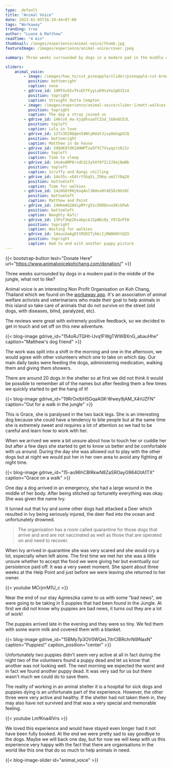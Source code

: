 ```yaml
---
type: _default
title: "Animal Voice"
date: 2023-01-05T16:19:44+07:00
tags: "Workaway"
tranding: true
author: "Luana & Matthew"
readTime: "4 min"
thumbnail: /images/experience/animal-voice/thumb.jpg
featureImage: /images/experience/animal-voice/cover.jpeg

summary: Three weeks surrounded by dogs in a modern pad in the middle of the jungle, what not to like? 

sliders:
    animal_voice:
        - image: /images/how_to/cut_pineapple/slider/pineapple-cut-brown-spots-2.jpg
          position: bottomright
          caption: none
        - gdrive_id: 19MfXvG5vTkiEFfFyyLeD9taYe2pD3Zz4
          position: topright
          caption: Straight Outta Compton
        - image: /images/experience/animal-voice/slider-1/matt-walkies.jpg
          position: topright
          caption: The day a stray joined us
        - gdrive_id: 14ktvX_4a-XjqdhsuaTCISd_1G8nQCDJL
          position: topleft
          caption: Lulu in love
        - gdrive_id: 12fx3EZ4Qqmn54NtyHUot3juyUmSqpOJQ
          position: bottomright
          caption: Matthew in da house
        - gdrive_id: 19QdK97dK2dHWPTzw5fYC7Vsyqzrz0JJz
          position: topleft
          caption: Time to sleep
        - gdrive_id: 14sAoAMP6rxdCd13y5XY8fZi2J9aj8wNb
          position: topleft
          caption: Scruffy and Kangi chilling
        - gdrive_id: 14n35c-xEAtrt5Gq5i_Z96q-um1lY8q28
          position: bottomleft
          caption: Time for walkies
        - gdrive_id: 14z8G6tRHj6oqAnl36Hnx0t4ESDz9GtOC
          position: bottomleft
          caption: Matthew and Point
        - gdrive_id: 14HkmAG20dipMYrg51vIKRDnxa3KcGPwk
          position: bottomleft
          caption: Naughty Kafi!
        - gdrive_id: 13Fef3mpIKsabpcbJ2pWQz8y_V9lQvPIW
          position: topright
          caption: Waiting for walkies
        - gdrive_id: 14eusUaAgDItM2DITjbEcIjRWOKDVtQZU
          position: topright
          caption: Had to end with another puppy picture
---
```


{{< bootstrap-button text="Donate Here" url="https://www.animalvoicekohchang.com/donation/" >}}

Three weeks surrounded by dogs in a modern pad in the middle of the jungle, what not to like? 

Animal voice is an interesting Non Profit Organisation on Koh Chang, Thailand which we found on the [workaway app](https://www.workaway.info/app). It's an association of animal welfare activists and veterinarians who made their goal to help animals in this island so take care of animals that do not survive on the street (old dogs, with diseases, blind, paralyzed, etc). 

The reviews were great with extremely positive feedback, so we decided to get in touch and set off on this new adventure.

{{< blog-image gdrive_id="154oRJTQHt-Uvq1FWgTWWBXnG_abauHhe" caption="Matthew's dog friend" >}}

The work was split into a shift in the morning and one in the afternoon, we would agree with other volunteers which one to take on which day. Our main daily tasks were feeding the dogs, administering medication, walking them and giving them showers. 

There are around 20 dogs in the shelter so at first we did not think it would be possible to remember all of the names but after feeding them a few times we quickly started to get the hang of it!

{{< blog-image gdrive_id="19RrOxtbHSGqaA0K-Wwey9jAM_X4rUZFN" caption="Out for a walk in the jungle" >}}

This is Grace, she is paralysed in the two back legs. She is an interesting dog because she could have a tendency to bite people but at the same time she is extremely sweet and requires a lot of attention so we had to be careful and learn how to work with her.

When we arrived we were a bit unsure about how to touch her or cuddle her but after a few days she started to get to know us better and be comfortable with us around. During the day she was allowed out to play with the other dogs but at night we would put her in her own area to avoid any fighting at night time.

{{< blog-image gdrive_id="15-ao96hCBlRkwN8ZaSROayG964GtA1TX" caption="Grace on a walk" >}}

One day a dog arrived in an emergency, she had a large wound in the middle of her body. After being stitched up fortunetly everything was okay. She was given the name Ivy. 

It turned out that Ivy and some other dogs had attacked a Deer which resulted in Ivy being seriously injured, the deer fled into the ocean and unfortunately drowned. 

> The organisation has a room called quarantine for those dogs that arrive and and are not vaccinated as well as those that are operated on and need to recover. 

When Ivy arrived in quarantine she was very scared and she would cry a lot, especially when left alone. The first time we met her she was a little unsure whether to accept the food we were giving her but eventually our persistence paid off. It was a very sweet moment. She spent about three weeks at the Help Point and just before we were leaving she returned to her owner.

{{< youtube MCrjnrM1U_c >}}
<br>

Near the end of our stay Agnieszka came to us with some "bad news", we were going to be taking in 5 puppies that had been found in the Jungle. At first we did not know why puppies are bad news, it turns out they are a lot of work!

The puppies arrived late in the evening and they were so tiny. We fed them with some warm milk and covered them with a blanket. 

{{< blog-image gdrive_id="15BMy7p3OV0WQeL7itrCIBRchrNI9NaxN" caption="Puppies!" caption_position="center" >}}

Unfortunately two puppies didn't seem very active at all in fact during the night two of the volunteers found a puppy dead and let us know that another was not looking well. The next morning we expected the worst and in fact we found another puppy dead. It was very sad for us but there wasn't much we could do to save them.

The reality of working in an animal shelter it is a hospital for sick dogs and puppies dying is an unfortunate part of the experience. However, the other three were very active and healthy. If the shelter had not taken them in, they may also have not survived and that was a very special and memorable feeling.

{{< youtube LmfKna4IVrs >}}
<br>

We loved this experience and would have stayed even longer had it not have been fully booked. At the end we were pretty sad to say goodbye to the dogs. Maybe we will back one day, but for now we will keep with us this experience very happy with the fact that there are organisations in the world like this one that do so much to help animals in need. 

{{< blog-image-slider id="animal_voice" >}}
